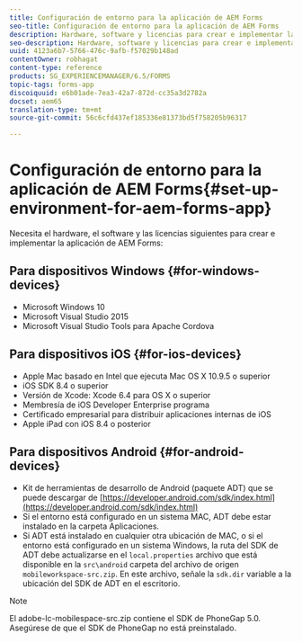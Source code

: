 ```yaml
---
title: Configuración de entorno para la aplicación de AEM Forms
seo-title: Configuración de entorno para la aplicación de AEM Forms
description: Hardware, software y licencias para crear e implementar la aplicación de AEM Forms.
seo-description: Hardware, software y licencias para crear e implementar la aplicación de AEM Forms.
uuid: 4123a6b7-5766-476c-9afb-f57029b148ad
contentOwner: robhagat
content-type: reference
products: SG_EXPERIENCEMANAGER/6.5/FORMS
topic-tags: forms-app
discoiquuid: e6b01ade-7ea3-42a7-872d-cc35a3d2782a
docset: aem65
translation-type: tm+mt
source-git-commit: 56c6cfd437ef185336e81373bd5f758205b96317

---
```



# Configuración de entorno para la aplicación de AEM Forms{#set-up-environment-for-aem-forms-app}

Necesita el hardware, el software y las licencias siguientes para crear e implementar la aplicación de AEM Forms:

## Para dispositivos Windows {#for-windows-devices}

* Microsoft Windows 10
* Microsoft Visual Studio 2015
* Microsoft Visual Studio Tools para Apache Cordova

## Para dispositivos iOS {#for-ios-devices}

* Apple Mac basado en Intel que ejecuta Mac OS X 10.9.5 o superior
* iOS SDK 8.4 o superior
* Versión de Xcode: Xcode 6.4 para OS X o superior
* Membresía de iOS Developer Enterprise programa
* Certificado empresarial para distribuir aplicaciones internas de iOS
* Apple iPad con iOS 8.4 o posterior

## Para dispositivos Android {#for-android-devices}

* Kit de herramientas de desarrollo de Android (paquete ADT) que se puede descargar de [https://developer.android.com/sdk/index.html](https://developer.android.com/sdk/index.html)
* Si el entorno está configurado en un sistema MAC, ADT debe estar instalado en la carpeta Aplicaciones.
* Si ADT está instalado en cualquier otra ubicación de MAC, o si el entorno está configurado en un sistema Windows, la ruta del SDK de ADT debe actualizarse en el `local.properties` archivo que está disponible en la `src\android` carpeta del archivo de origen `mobileworkspace-src.zip`. En este archivo, señale la `sdk.dir` variable a la ubicación del SDK de ADT en el escritorio.

>[!NOTE]
>
>El adobe-lc-mobilespace-src.zip contiene el SDK de PhoneGap 5.0. Asegúrese de que el SDK de PhoneGap no está preinstalado.
